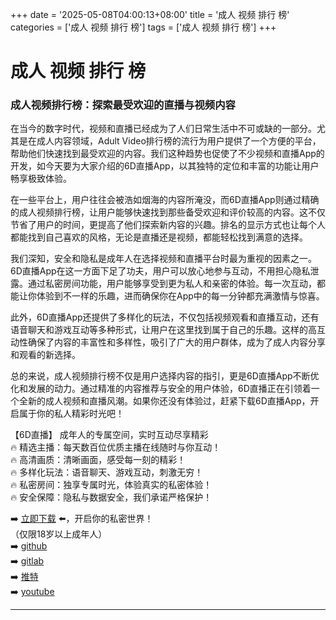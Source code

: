 +++
date = '2025-05-08T04:00:13+08:00'
title = '成人 视频 排行 榜'
categories = ['成人 视频 排行 榜']
tags = ['成人 视频 排行 榜']
+++

# 成人 视频 排行 榜

### 成人视频排行榜：探索最受欢迎的直播与视频内容

在当今的数字时代，视频和直播已经成为了人们日常生活中不可或缺的一部分。尤其是在成人内容领域，Adult Video排行榜的流行为用户提供了一个方便的平台，帮助他们快速找到最受欢迎的内容。我们这种趋势也促使了不少视频和直播App的开发，如今天要为大家介绍的6D直播App，以其独特的定位和丰富的功能让用户畅享极致体验。

在一些平台上，用户往往会被浩如烟海的内容所淹没，而6D直播App则通过精确的成人视频排行榜，让用户能够快速找到那些备受欢迎和评价较高的内容。这不仅节省了用户的时间，更提高了他们探索新内容的兴趣。排名的显示方式也让每个人都能找到自己喜欢的风格，无论是直播还是视频，都能轻松找到满意的选择。

我们深知，安全和隐私是成年人在选择视频和直播平台时最为重视的因素之一。6D直播App在这一方面下足了功夫，用户可以放心地参与互动，不用担心隐私泄露。通过私密房间功能，用户能够享受到更为私人和亲密的体验。每一次互动，都能让你体验到不一样的乐趣，进而确保你在App中的每一分钟都充满激情与惊喜。

此外，6D直播App还提供了多样化的玩法，不仅包括视频观看和直播互动，还有语音聊天和游戏互动等多种形式，让用户在这里找到属于自己的乐趣。这样的高互动性确保了内容的丰富性和多样性，吸引了广大的用户群体，成为了成人内容分享和观看的新选择。

总的来说，成人视频排行榜不仅是用户选择内容的指引，更是6D直播App不断优化和发展的动力。通过精准的内容推荐与安全的用户体验，6D直播正在引领着一个全新的成人视频和直播风潮。如果你还没有体验过，赶紧下载6D直播App，开启属于你的私人精彩时光吧！

【6D直播】
成年人的专属空间，实时互动尽享精彩  
🔥 精选主播：每天数百位优质主播在线随时与你互动！  
🔥 高清画质：清晰画面，感受每一刻的精彩！  
🔥 多样化玩法：语音聊天、游戏互动，刺激无穷！  
🔥 私密房间：独享专属时光，体验真实的私密体验！  
🔥 安全保障：隐私与数据安全，我们承诺严格保护！

➡️ [立即下载](https://down123.s3.ap-east-1.amazonaws.com/down/down.html?channelCode=blog) ⬅️，开启你的私密世界！  
（仅限18岁以上成年人）  
➡️ [github](https://aldult-live.github.io/)  
➡️ [gitlab](https://seo-09598d.gitlab.io/)  
➡️ [推特](https://x.com/wegame33)  
➡️ [youtube](https://www.youtube.com/@6Dlive)  


---
